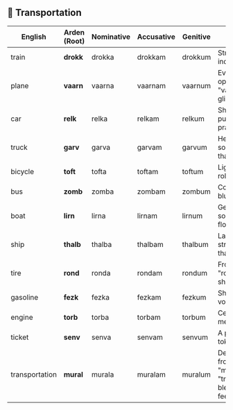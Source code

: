 **🚗 Transportation**
---


| English | Arden (Root) | Nominative | Accusative | Genitive | Notes |
| ----- | ----- | ----- | ----- | ----- | ----- |
| train | **drokk** | drokka | drokkam | drokkum | Strong and industrial |
| plane | **vaarn** | vaarna | vaarnam | vaarnum | Evokes open air, "vaarn" \= glide |
| car | **relk** | relka | relkam | relkum | Short, punchy, practical |
| truck | **garv** | garva | garvam | garvum | Heavier-sounding than "car" |
| bicycle | **toft** | tofta | toftam | toftum | Light, rolling feel |
| bus | **zomb** | zomba | zombam | zombum | Communal, blunt |
| boat | **lirn** | lirna | lirnam | lirnum | Gentle sound, floaty |
| ship | **thalb** | thalba | thalbam | thalbum | Larger, stronger than "boat" |
| tire | **rond** | ronda | rondam | rondum | From "round" shape |
| gasoline | **fezk** | fezka | fezkam | fezkum | Sharp and volatile |
| engine | **torb** | torba | torbam | torbum | Central, mechanical |
| ticket | **senv** | senva | senvam | senvum | A pass or token |
| transportation | **mural** | murala | muralam | muralum | Derived from "move" \+ "travel" blended feel |

